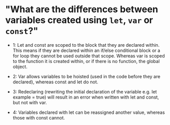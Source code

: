 # "What are the differences between variables created using `let`, `var` or `const`?"

- 1: Let and const are scoped to the block that they are declared within. This means if they are declared within an
if/else conditional block or a for loop they cannot be used outside that scope.
Whereas var is scoped to the function it is created within, or if there is no function, the global object.

- 2: Var allows variables to be hoisted (used in the code before they are declared), whereas const and let do not.

- 3: Redeclaring (rewriting the initial declaration of the variable e.g. let example = true) will result in an error when written
with let and const, but not with var.

- 4: Variables declared with let can be reassigned another value, whereas those with const cannot.